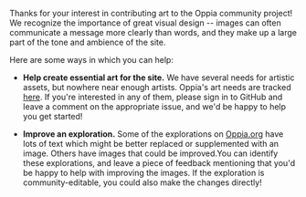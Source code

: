 Thanks for your interest in contributing art to the Oppia community project! We recognize the importance of great visual design -- images can often communicate a message more clearly than words, and they make up a large part of the tone and ambience of the site.

Here are some ways in which you can help:

  * **Help create essential art for the site.** We have several needs for artistic assets, but nowhere near enough artists. Oppia's art needs are tracked [here](https://github.com/oppia/oppia/labels/TODO%3A%20art). If you're interested in any of them, please sign in to GitHub and leave a comment on the appropriate issue, and we'd be happy to help you get started!

  * **Improve an exploration.** Some of the explorations on [Oppia.org](https://www.oppia.org) have lots of text which might be better replaced or supplemented with an image. Others have images that could be improved.You can identify these explorations, and leave a piece of feedback mentioning that you'd be happy to help with improving the images. If the exploration is community-editable, you could also make the changes directly!